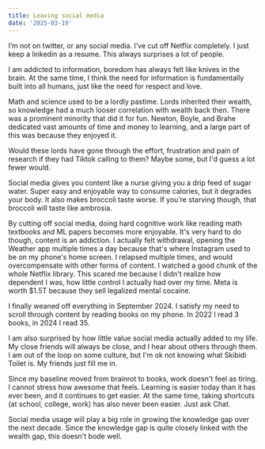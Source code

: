 ```yaml
---
title: Leaving social media
date: '2025-03-19'
---
```


I’m not on twitter, or any social media. I’ve cut off Netflix completely. I just keep a linkedin as a resume. This always surprises a lot of people.

I am addicted to information, boredom has always felt like knives in the brain. At the same time, I think the need for information is fundamentally built into all humans, just like the need for respect and love.

Math and science used to be a lordly pastime. Lords inherited their wealth, so knowledge had a much looser correlation with wealth back then. There was a prominent minority that did it for fun. Newton, Boyle, and Brahe dedicated vast amounts of time and money to learning, and a large part of this was because they enjoyed it.

Would these lords have gone through the effort, frustration and pain of research if they had Tiktok calling to them? Maybe some, but I'd guess a lot fewer would.

Social media gives you content like a nurse giving you a drip feed of sugar water. Super easy and enjoyable way to consume calories, but it degrades your body. It also makes broccoli taste worse. If you’re starving though, that broccoli will taste like ambrosia.

By cutting off social media, doing hard cognitive work like reading math textbooks and ML papers becomes more enjoyable. It's very hard to do though, content is an addiction. I actually felt withdrawal, opening the Weather app multiple times a day because that's where Instagram used to be on my phone's home screen. I relapsed multiple times, and would overcompensate with other forms of content. I watched a good chunk of the whole Netflix library. This scared me because I didn't realize how dependent I was, how little control I actually had over my time. Meta is worth $1.5T because they sell legalized mental cocaine.

I finally weaned off everything in September 2024. I satisfy my need to scroll through content by reading books on my phone. In 2022 I read 3 books, in 2024 I read 35.

I am also surprised by how little value social media actually added to my life. My close friends will always be close, and I hear about others through them. I am out of the loop on some culture, but I'm ok not knowing what Skibidi Toilet is. My friends just fill me in.

Since my baseline moved from brainrot to books, work doesn't feel as tiring. I cannot stress how awesome that feels. Learning is easier today than it has ever been, and it continues to get easier. At the same time, taking shortcuts (at school, college, work) has also never been easier. Just ask Chat.

Social media usage will play a big role in growing the knowledge gap over the next decade. Since the knowledge gap is quite closely linked with the wealth gap, this doesn't bode well.
